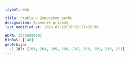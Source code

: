 ```yaml
---
layout: map

title: Stabla u Zemunskom parku
designation: Spomenik prirode
last_modified_at: 2018-07-29T18:32:13+02:00

WDPA: [555589090]
BioRaS: [140]
geoSrbija:
  L1_182: [203, 204, 205, 206, 207, 208, 209, 210, 211]
---
```

